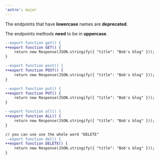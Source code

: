 ```yaml
---
'astro': major
---
```


The endpoints that have **lowercase** names are **deprecated**.

The endpoints methods **need** to be in **uppercase**.

```diff
--export function get() {
++export function GET() {
    return new Response(JSON.stringify({ "title": "Bob's blog" }));
}

--export function post() {
++export function POST() {
    return new Response(JSON.stringify({ "title": "Bob's blog" }));
}

--export function put() {
++export function PUT() {
    return new Response(JSON.stringify({ "title": "Bob's blog" }));
}

--export function all() {
++export function ALL() {
    return new Response(JSON.stringify({ "title": "Bob's blog" }));
}

// you can use use the whole word "DELETE"
--export function del() {
++export function DELETE() {
    return new Response(JSON.stringify({ "title": "Bob's blog" }));
}
```
